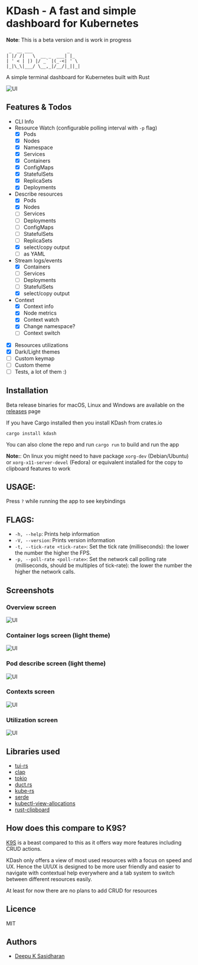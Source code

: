 # KDash - A fast and simple dashboard for Kubernetes

**Note**: This is a beta version and is work in progress

```
 _  __ ___             _
| |/ /|   \  __ _  ___| |_
| ' < | |) |/ _` |(_-<| ' \
|_|\_\|___/ \__,_|/__/|_||_|
```

A simple terminal dashboard for Kubernetes built with Rust

![UI](./ui.gif)

## Features & Todos

- CLI Info
- Resource Watch (configurable polling interval with `-p` flag)
  - [x] Pods
  - [x] Nodes
  - [x] Namespace
  - [x] Services
  - [x] Containers
  - [x] ConfigMaps
  - [x] StatefulSets
  - [x] ReplicaSets
  - [x] Deployments
- Describe resources
  - [x] Pods
  - [x] Nodes
  - [ ] Services
  - [ ] Deployments
  - [ ] ConfigMaps
  - [ ] StatefulSets
  - [ ] ReplicaSets
  - [x] select/copy output
  - [ ] as YAML
- Stream logs/events
  - [x] Containers
  - [ ] Services
  - [ ] Deployments
  - [ ] StatefulSets
  - [x] select/copy output
- Context
  - [x] Context info
  - [x] Node metrics
  - [x] Context watch
  - [x] Change namespace?
  - [ ] Context switch
- [x] Resources utilizations
- [x] Dark/Light themes
- [ ] Custom keymap
- [ ] Custom theme
- [ ] Tests, a lot of them :)

## Installation

Beta release binaries for macOS, Linux and Windows are available on the [releases](https://github.com/kdash-rs/kdash/releases) page

If you have Cargo installed then you install KDash from crates.io

```
cargo install kdash
```

You can also clone the repo and run `cargo run` to build and run the app

**Note:**: On linux you might need to have package `xorg-dev` (Debian/Ubuntu) or `xorg-x11-server-devel` (Fedora) or equivalent installed for the copy to clipboard features to work

## USAGE:

Press `?` while running the app to see keybindings

## FLAGS:

- `-h, --help`: Prints help information
- `-V, --version`: Prints version information
- `-t, --tick-rate <tick-rate>`: Set the tick rate (milliseconds): the lower the number the higher the FPS.
- `-p, --poll-rate <poll-rate>`: Set the network call polling rate (milliseconds, should be multiples of tick-rate): the lower the number the higher the network calls.

## Screenshots

### Overview screen

![UI](./screenshots/overview.png)

### Container logs screen (light theme)

![UI](./screenshots/logs.png)

### Pod describe screen (light theme)

![UI](./screenshots/describe.png)

### Contexts screen

![UI](./screenshots/contexts.png)

### Utilization screen

![UI](./screenshots/utilization.png)

## Libraries used

- [tui-rs](https://github.com/fdehau/tui-rs)
- [clap](https://github.com/clap-rs/clap)
- [tokio](https://github.com/tokio-rs/tokio)
- [duct.rs](https://github.com/oconnor663/duct.rs)
- [kube-rs](https://github.com/clux/kube-rs)
- [serde](https://github.com/serde-rs/serde)
- [kubectl-view-allocations](https://github.com/davidB/kubectl-view-allocations)
- [rust-clipboard](https://github.com/aweinstock314/rust-clipboard)

## How does this compare to K9S?

[K9S](https://github.com/derailed/k9s) is a beast compared to this as it offers way more features including CRUD actions.

KDash only offers a view of most used resources with a focus on speed and UX. Hence the UI/UX is designed to be more user friendly and easier to navigate with contextual help everywhere and a tab system to switch between different resources easily.

At least for now there are no plans to add CRUD for resources

## Licence

MIT

## Authors

- [Deepu K Sasidharan](https://deepu.tech/)
